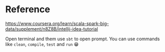# Reference

https://www.coursera.org/learn/scala-spark-big-data/supplement/n8Z8B/intellij-idea-tutorial

Open terminal and them use `sbt` to open prompt.
You can use commands like `clean`, `compile`, `test` and `run` :grin:
